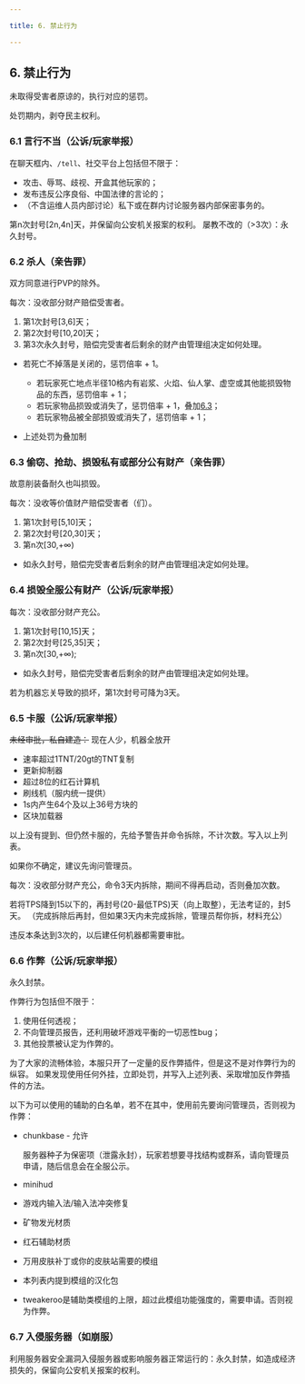 ```yaml
---

title: 6. 禁止行为

---
```


## 6. 禁止行为

未取得受害者原谅的，执行对应的惩罚。

处罚期内，剥夺民主权利。

### 6.1 言行不当（公诉/玩家举报）

在聊天框内、`/tell`、社交平台上包括但不限于：

- 攻击、辱骂、歧视、开盒其他玩家的；
- 发布违反公序良俗、中国法律的言论的；
- （不含运维人员内部讨论）私下或在群内讨论服务器内部保密事务的。

第n次封号[2n,4n]天，并保留向公安机关报案的权利。
屡教不改的（>3次）：永久封号。

### 6.2 杀人（亲告罪）

双方同意进行PVP的除外。

每次：没收部分财产赔偿受害者。

1. 第1次封号[3,6]天；
2. 第2次封号[10,20]天；
3. 第3次永久封号，赔偿完受害者后剩余的财产由管理组决定如何处理。

- 若死亡不掉落是关闭的，惩罚倍率 + 1。
  - 若玩家死亡地点半径10格内有岩浆、火焰、仙人掌、虚空或其他能损毁物品的东西，惩罚倍率 + 1；
  - 若玩家物品损毁或消失了，惩罚倍率 + 1，叠加[6.3](#63-偷窃抢劫损毁私有或部分公有财产亲告罪)；
  - 若玩家物品被全部损毁或消失了，惩罚倍率 + 1；

- 上述处罚为叠加制

### 6.3 偷窃、抢劫、损毁私有或部分公有财产（亲告罪）

故意削装备耐久也叫损毁。

每次：没收等价值财产赔偿受害者（们）。

1. 第1次封号[5,10]天；
2. 第2次封号[20,30]天；
3. 第n次[30,+∞)

- 如永久封号，赔偿完受害者后剩余的财产由管理组决定如何处理。

### 6.4 损毁全服公有财产（公诉/玩家举报）

每次：没收部分财产充公。

1. 第1次封号[10,15]天；
2. 第2次封号[25,35]天；
3. 第n次[30,+∞);

- 如永久封号，赔偿完受害者后剩余的财产由管理组决定如何处理。

若为机器忘关导致的损坏，第1次封号可降为3天。

### 6.5 卡服（公诉/玩家举报）

~~未经审批，私自建造：~~ 现在人少，机器全放开

- 速率超过1TNT/20gt的TNT复制
- 更新抑制器
- 超过8位的红石计算机
- 刷线机（服内统一提供）
- 1s内产生64个及以上36号方块的
- 区块加载器

以上没有提到、但仍然卡服的，先给予警告并命令拆除，不计次数。写入以上列表。

如果你不确定，建议先询问管理员。

每次：没收部分财产充公，命令3天内拆除，期间不得再启动，否则叠加次数。

若将TPS降到15以下的，再封号(20-最低TPS)天（向上取整），无法考证的，封5天。
（完成拆除后再封，但如果3天内未完成拆除，管理员帮你拆，材料充公）

违反本条达到3次的，以后建任何机器都需要审批。

### 6.6 作弊（公诉/玩家举报）

永久封禁。

作弊行为包括但不限于：

1. 使用任何透视；
2. 不向管理员报告，还利用破坏游戏平衡的一切恶性bug；
3. 其他投票被认定为作弊的。

为了大家的流畅体验，本服只开了一定量的反作弊插件，但是这不是对作弊行为的纵容。
如果发现使用任何外挂，立即处罚，并写入上述列表、采取增加反作弊插件的方法。

以下为可以使用的辅助的白名单，若不在其中，使用前先要询问管理员，否则视为作弊：

- chunkbase - 允许

  服务器种子为保密项（泄露永封），玩家若想要寻找结构或群系，请向管理员申请，随后信息会在全服公示。

- minihud

- 游戏内输入法/输入法冲突修复

- 矿物发光材质

- 红石辅助材质

- 万用皮肤补丁或你的皮肤站需要的模组

- 本列表内提到模组的汉化包

- tweakeroo是辅助类模组的上限，超过此模组功能强度的，需要申请。否则视为作弊。

### 6.7 入侵服务器（如崩服）

利用服务器安全漏洞入侵服务器或影响服务器正常运行的：永久封禁，如造成经济损失的，保留向公安机关报案的权利。